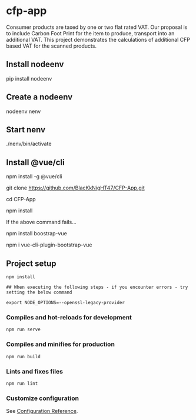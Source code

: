 # cfp-app

Consumer products are taxed by one or two flat rated VAT.
Our proposal is to include Carbon Foot Print for the item to produce, transport into an additional VAT.
This project demonstrates the calculations of additional CFP based VAT for the scanned products.


Install  nodeenv
----------------
pip install nodeenv

Create a nodeenv
----------------
nodeenv nenv

Start nenv
----------
./nenv/bin/activate


Install @vue/cli
----------------
npm install -g @vue/cli

git clone https://github.com/BlacKkNigHT47/CFP-App.git

cd CFP-App

npm install

If the above command fails...

npm install boostrap-vue

npm i vue-cli-plugin-bootstrap-vue


## Project setup
```
npm install

## When executing the following steps - if you encounter errors - try setting the below command

export NODE_OPTIONS=--openssl-legacy-provider
```

### Compiles and hot-reloads for development
```
npm run serve
```

### Compiles and minifies for production
```
npm run build
```

### Lints and fixes files
```
npm run lint
```

### Customize configuration
See [Configuration Reference](https://cli.vuejs.org/config/).
